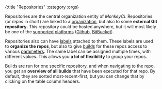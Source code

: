 {:title "Repositories"
 :category :orgs}

Repositories are the central organization entity of *MonkeyCI*.  Repositories
(or *repos* in short) are linked to a [organization](orgs), but also to
some **external Git repository**.  This repository could be hosted anywhere, but
it will most likely be one of the [supported platforms](platforms) ([Github](https://github.com),
[BitBucket](https://bitbucket.org)).

Repositories also can have [labels](labels) attached to them.  These
labels are used to **organize the repos**, but also to give [builds](builds)
for these repos access to various [parameters](params).  The same label
can be assigned multiple times, with different values.  This allows you **a lot of
flexibility** to group your repos.

Builds are run for one specific repository, and when navigating to the repo, you
get an **overview of all builds** that have been executed for that repo.  By default,
they are sorted most-recent-first, but you can change that by clicking on the table
column headers.